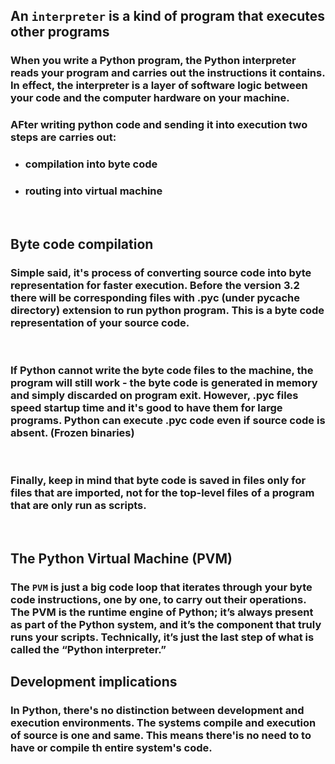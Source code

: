 ## An `interpreter` is a kind of program that executes other programs

### When you write a Python program, the Python interpreter reads your program and carries out the instructions it contains. In effect, the interpreter is a layer of software logic between your code and the computer hardware on your machine.

### AFter writing python code and sending it into execution two steps are carries out:
- ### compilation into byte code
- ### routing into virtual machine 

<br>

## Byte code compilation
### Simple said, it's process of converting source code into byte representation for faster execution. Before the version 3.2 there will be corresponding files with .pyc (under __pycache__ directory) extension to run python program. This is a byte code representation of your source code.

<br>

### If Python cannot write the byte code files to the machine, the program will still work - the byte code is generated in memory and simply discarded on program exit. However, .pyc files speed startup time and it's good to have them for large programs. Python can execute .pyc code even if source code is absent. (Frozen binaries)

<br>

### Finally, keep in mind that byte code is saved in files only for files that are imported, not for the top-level files of a program that are only run as scripts.

<br>

## The Python Virtual Machine (PVM)
### The `PVM` is just a big code loop that iterates through your byte code instructions, one by one, to carry out their operations. The PVM is the runtime engine of Python; it’s always present as part of the Python system, and it’s the component that truly runs your scripts. Technically, it’s just the last step of what is called the “Python interpreter.”

## Development implications
### In Python, there's no distinction between development and execution environments. The systems compile and execution of source is one and same. This means there'is no need to to have or compile th entire system's code. 